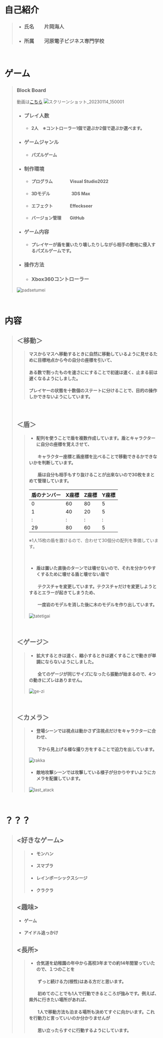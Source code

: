 # 自己紹介
>
> * ### 氏名　　片岡海人
> * ### 所属　　河原電子ビジネス専門学校

<br />

# ゲーム
> ### **Block Board**　　　　
> 動画は[こちら](https://youtu.be/_ko42hWtxMs)
>![スクリーンショット_20230114_150001](https://user-images.githubusercontent.com/122655580/214465611-5f0677d7-fcde-4d7f-83c2-5cf3e4f91016.png)
>
> * ### プレイ人数　　　　　
>   - #### 2人　※コントローラー1個で遊ぶか2個で遊ぶか選べます。
> * ### ゲームジャンル　　　
>    - #### パズルゲーム
> * ### 制作環境 
>    - #### プログラム　　　　Visual Studio2022
>    - #### 3Ⅾモデル　　　　　3DS Max
>    - #### エフェクト　　　　Effeckseer
>    - #### バージョン管理　　GitHub
> * ### ゲーム内容
>    - #### プレイヤーが盾を置いたり壊したりしながら相手の敷地に侵入するパズルゲームです。
> * ### 操作方法　
>   - ### Xbox360コントローラー
> ![padsetumei](https://user-images.githubusercontent.com/122655580/214471063-f58db7d9-f54b-407c-a030-57077c8f302e.png)

<br />

# 内容
> ## ＜移動＞
>> #### マスからマスへ移動するときに自然に移動しているように見せるために目標地点から今の自分の座標を引いて、
>> #### ある数で割ったものを速さににすることで初速は速く、止まる前は遅くなるようにしました。
>> #### プレイヤーの状態を十数個のステートに分けることで、目的の操作しかできないようにしています。
> 
> <br />
> 
> ## ＜盾＞
>> * #### 配列を使うことで盾を複数作成しています。盾とキャラクターに自分の座標を覚えさせて、
>> #### 　　キャラクター座標と盾座標を比べることで移動できるかできないかを判断しています。
>> #### 　　盾は自分も相手もすり抜けることが出来ないので30枚をまとめて管理しています。
>> |盾のナンバー|X座標|Z座標|Y座標|
>> |------------|-----|----|-----|
>> |0|60|80|5|
>> |1|40|20|5|
>> |:|:|:|:|
>> |29|80|60|5|
>> 
>>  ※1人15枚の盾を置けるので、合わせて30個分の配列を準備しています。
>>  
>> <br />
>> 
>> * #### 盾は置いた直後のターンでは壊せないので、それを分かりやすくするために壊せる盾と壊せない盾で
>> #### 　　テクスチャを変更しています。テクスチャだけを変更しようとするとエラーが起きてしまうため、
>> #### 　　一度岩のモデルを消した後に木のモデルを作り出しています。
>> ![tatetigai](https://user-images.githubusercontent.com/122655580/214482039-b0394f16-390c-4bd8-a279-075af13cae15.png)
>
> <br />
> 
> ## ＜ゲージ＞
>> * #### 拡大するときは速く、縮小するときは遅くすることで動きが単調にならないようにしました。
>> #### 　　全てのゲージが同じサイズになったら振動が始まるので、4つの動きにズレはありません。
>> ![ge-zi](https://user-images.githubusercontent.com/122655580/214488632-a000e3e4-0dd7-4c85-bc8f-64a3fd7a901e.png)
>
> <br />
> 
> ## ＜カメラ＞
>> * #### 登場シーンでは視点は動かさず注視点だけをキャラクターに合わせ、
>> #### 　　下から見上げる様な撮り方をすることで迫力を出しています。
>> ![rakka](https://user-images.githubusercontent.com/122655580/214489544-b977df35-eeb8-4a6d-81a7-dd7ddcdcba02.png)
>> * #### 敵地攻撃シーンでは攻撃している様子が分かりやすいようにカメラを配置しています。
>> ![last_atack](https://user-images.githubusercontent.com/122655580/214489828-4fb9f05e-998a-4261-8ac1-3ca53b04507b.png)

<br />

# ？？？
> ## <好きなゲーム>
>> * #### モンハン
>> * #### スマブラ
>> * #### レインボーシックスシージ
>> * #### クラクラ
> ## <趣味>
> * #### ゲーム
> * #### アイドル追っかけ
> ## <長所>
>> * #### 合気道を幼稚園の年中から高校3年までの約14年間習っていたので、１つのことを
>> #### 　　ずっと続ける力(根性)はある方だと思います。
>> #### 　　初めてのことでも1人で行動できるところが強みです。例えば、県外に行きたい場所があれば、
>> #### 　　1人で移動方法も泊まる場所も決めてすぐに向かいます。これを行動力と言っていいのか分かりませんが
>> #### 　　思い立ったらすぐに行動するようにしています。
